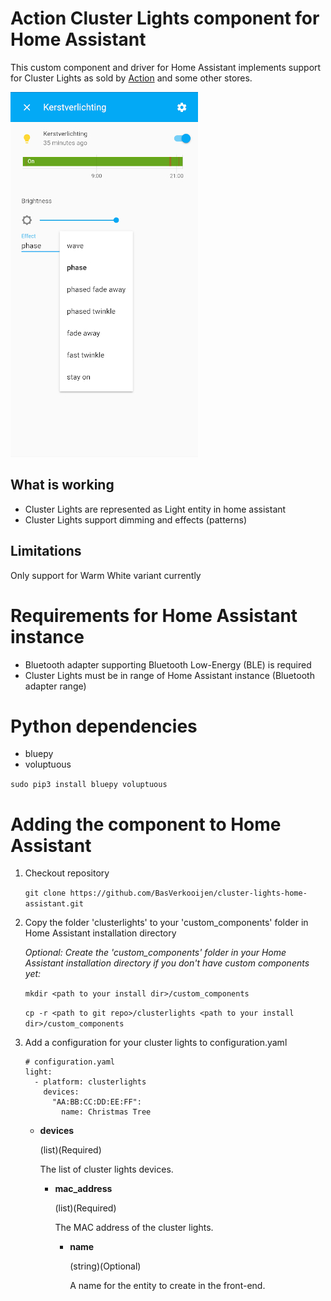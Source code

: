 # Action Cluster Lights component for Home Assistant
This custom component and driver for Home Assistant implements support for Cluster Lights as sold by [Action](https://www.action.com/nl-nl/p/clusterverlichting/) and some other stores.

![](screenshot.jpg?raw=true)

## What is working
* Cluster Lights are represented as Light entity in home assistant
* Cluster Lights support dimming and effects (patterns)

## Limitations
Only support for Warm White variant currently

# Requirements for Home Assistant instance
* Bluetooth adapter supporting Bluetooth Low-Energy (BLE) is required
* Cluster Lights must be in range of Home Assistant instance (Bluetooth adapter range)

# Python dependencies
* bluepy
* voluptuous

`sudo pip3 install bluepy voluptuous`

# Adding the component to Home Assistant
1. Checkout repository

   `git clone https://github.com/BasVerkooijen/cluster-lights-home-assistant.git`

2. Copy the folder 'clusterlights' to your 'custom_components' folder in Home Assistant installation directory

   *Optional: Create the 'custom_components' folder in your Home Assistant installation directory if you don't have custom components yet:*
   
   `mkdir <path to your install dir>/custom_components`

   `cp -r <path to git repo>/clusterlights <path to your install dir>/custom_components`
3. Add a configuration for your cluster lights to configuration.yaml

   ```
   # configuration.yaml
   light:
     - platform: clusterlights
       devices:
         "AA:BB:CC:DD:EE:FF":
           name: Christmas Tree
   ```
   * **devices**
     
     (list)(Required)
     
     The list of cluster lights devices.
     
     * **mac_address**
        
        (list)(Required)
        
        The MAC address of the cluster lights.
     
       * **name**
        
          (string)(Optional)
        
          A name for the entity to create in the front-end.
